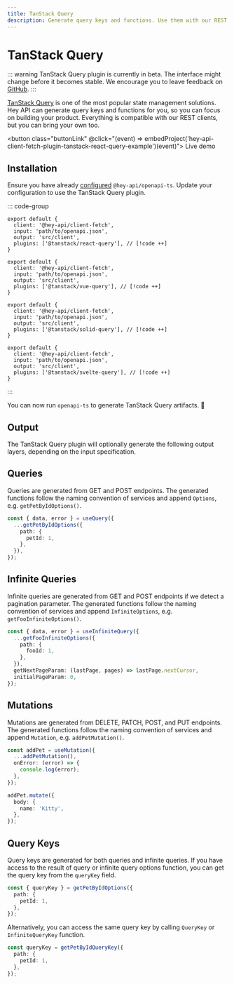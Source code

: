 ```yaml
---
title: TanStack Query
description: Generate query keys and functions. Use them with our REST clients or bring your own.
---
```


<script setup>
import { embedProject } from '../embed'
</script>

# TanStack Query

::: warning
TanStack Query plugin is currently in beta. The interface might change before it becomes stable. We encourage you to leave feedback on [GitHub](https://github.com/hey-api/openapi-ts/issues).
:::

[TanStack Query](https://tanstack.com/query) is one of the most popular state management solutions. Hey API can generate query keys and functions for you, so you can focus on building your product. Everything is compatible with our REST clients, but you can bring your own too.

<button class="buttonLink" @click="(event) => embedProject('hey-api-client-fetch-plugin-tanstack-react-query-example')(event)">
Live demo
</button>

## Installation

Ensure you have already [configured](/openapi-ts/get-started) `@hey-api/openapi-ts`. Update your configuration to use the TanStack Query plugin.

::: code-group

```js{5} [react]
export default {
  client: '@hey-api/client-fetch',
  input: 'path/to/openapi.json',
  output: 'src/client',
  plugins: ['@tanstack/react-query'], // [!code ++]
}
```

```js{5} [vue]
export default {
  client: '@hey-api/client-fetch',
  input: 'path/to/openapi.json',
  output: 'src/client',
  plugins: ['@tanstack/vue-query'], // [!code ++]
}
```

```js{5} [solid]
export default {
  client: '@hey-api/client-fetch',
  input: 'path/to/openapi.json',
  output: 'src/client',
  plugins: ['@tanstack/solid-query'], // [!code ++]
}
```

```js{5} [svelte]
export default {
  client: '@hey-api/client-fetch',
  input: 'path/to/openapi.json',
  output: 'src/client',
  plugins: ['@tanstack/svelte-query'], // [!code ++]
}
```

:::

You can now run `openapi-ts` to generate TanStack Query artifacts. 🎉

## Output

The TanStack Query plugin will optionally generate the following output layers, depending on the input specification.

## Queries

Queries are generated from GET and POST endpoints. The generated functions follow the naming convention of services and append `Options`, e.g. `getPetByIdOptions()`.

```ts
const { data, error } = useQuery({
  ...getPetByIdOptions({
    path: {
      petId: 1,
    },
  }),
});
```

## Infinite Queries

Infinite queries are generated from GET and POST endpoints if we detect a pagination parameter. The generated functions follow the naming convention of services and append `InfiniteOptions`, e.g. `getFooInfiniteOptions()`.

```ts
const { data, error } = useInfiniteQuery({
  ...getFooInfiniteOptions({
    path: {
      fooId: 1,
    },
  }),
  getNextPageParam: (lastPage, pages) => lastPage.nextCursor,
  initialPageParam: 0,
});
```

## Mutations

Mutations are generated from DELETE, PATCH, POST, and PUT endpoints. The generated functions follow the naming convention of services and append `Mutation`, e.g. `addPetMutation()`.

```ts
const addPet = useMutation({
  ...addPetMutation(),
  onError: (error) => {
    console.log(error);
  },
});

addPet.mutate({
  body: {
    name: 'Kitty',
  },
});
```

## Query Keys

Query keys are generated for both queries and infinite queries. If you have access to the result of query or infinite query options function, you can get the query key from the `queryKey` field.

```ts
const { queryKey } = getPetByIdOptions({
  path: {
    petId: 1,
  },
});
```

Alternatively, you can access the same query key by calling `QueryKey` or `InfiniteQueryKey` function.

```ts
const queryKey = getPetByIdQueryKey({
  path: {
    petId: 1,
  },
});
```

<!--@include: ../examples.md-->
<!--@include: ../sponsorship.md-->
